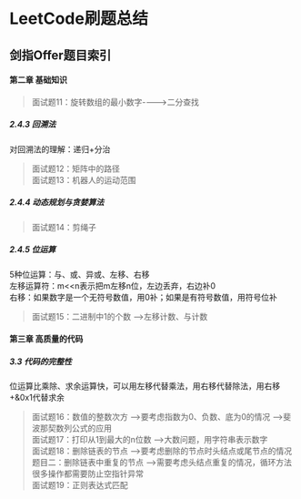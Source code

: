# LeetCode刷题总结

## 剑指Offer题目索引

#### 第二章 基础知识
> 面试题11：旋转数组的最小数字---->二分查找  
##### 2.4.3 回溯法
对回溯法的理解：递归+分治
> 面试题12：矩阵中的路径  
> 面试题13：机器人的运动范围  
##### 2.4.4 动态规划与贪婪算法
> 面试题14：剪绳子  
##### 2.4.5 位运算
5种位运算：与、或、异或、左移、右移  
左移运算符：m<<n表示把m左移n位，左边丢弃，右边补0  
右移：如果数字是一个无符号数值，用0补；如果是有符号数值，用符号位补  
> 面试题15：二进制中1的个数 -->左移计数、与计数  

#### 第三章 高质量的代码
##### 3.3 代码的完整性
位运算比乘除、求余运算快，可以用左移代替乘法，用右移代替除法，用右移+&0x1代替求余
> 面试题16：数值的整数次方 -->要考虑指数为0、负数、底为0的情况 -->斐波那契数列公式的应用  
> 面试题17：打印从1到最大的n位数 -->大数问题，用字符串表示数字  
> 面试题18：删除链表的节点 -->要考虑删除的节点时头结点或尾节点的情况  
          题目二：删除链表中重复的节点 -->需要考虑头结点重复的情况，循环方法很多操作都需要防止空指针异常  
> 面试题19：正则表达式匹配  

